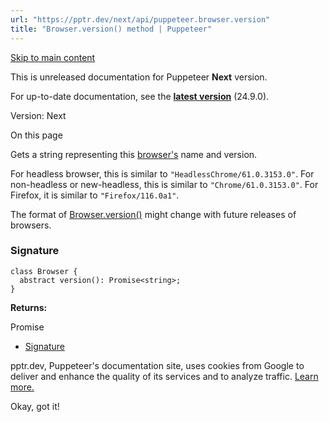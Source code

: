 ```yaml
---
url: "https://pptr.dev/next/api/puppeteer.browser.version"
title: "Browser.version() method | Puppeteer"
---
```


[Skip to main content](https://pptr.dev/next/api/puppeteer.browser.version#__docusaurus_skipToContent_fallback)

This is unreleased documentation for Puppeteer **Next** version.

For up-to-date documentation, see the **[latest version](https://pptr.dev/api/puppeteer.browser.version)** (24.9.0).

Version: Next

On this page

Gets a string representing this [browser's](https://pptr.dev/next/api/puppeteer.browser) name and version.

For headless browser, this is similar to `"HeadlessChrome/61.0.3153.0"`. For non-headless or new-headless, this is similar to `"Chrome/61.0.3153.0"`. For Firefox, it is similar to `"Firefox/116.0a1"`.

The format of [Browser.version()](https://pptr.dev/next/api/puppeteer.browser.version) might change with future releases of browsers.

### Signature [​](https://pptr.dev/next/api/puppeteer.browser.version\#signature "Direct link to Signature")

```codeBlockLines_RjmQ
class Browser {
  abstract version(): Promise<string>;
}

```

**Returns:**

Promise<string>

- [Signature](https://pptr.dev/next/api/puppeteer.browser.version#signature)

pptr.dev, Puppeteer's documentation site, uses cookies from Google to deliver and enhance the quality of its services and to analyze traffic. [Learn more.](https://policies.google.com/technologies/cookies)

Okay, got it!